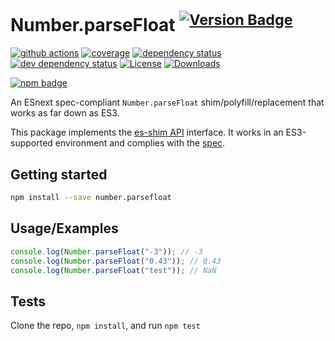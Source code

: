 # Number.parseFloat <sup>[![Version Badge][npm-version-svg]][package-url]</sup>

[![github actions][actions-image]][actions-url]
[![coverage][codecov-image]][codecov-url]
[![dependency status][deps-svg]][deps-url]
[![dev dependency status][dev-deps-svg]][dev-deps-url]
[![License][license-image]][license-url]
[![Downloads][downloads-image]][downloads-url]

[![npm badge][npm-badge-png]][package-url]

An ESnext spec-compliant `Number.parseFloat` shim/polyfill/replacement that works as far down as ES3.

This package implements the [es-shim API](https://github.com/es-shims/api) interface. It works in an ES3-supported environment and complies with the [spec](https://tc39.es/ecma262/#sec-number.parsefloat).

## Getting started

```sh
npm install --save number.parsefloat
```

## Usage/Examples

```js
console.log(Number.parseFloat("-3")); // -3
console.log(Number.parseFloat("0.43")); // 0.43
console.log(Number.parseFloat("test")); // NaN
```

## Tests

Clone the repo, `npm install`, and run `npm test`

[package-url]: https://npmjs.org/package/number.parsefloat
[npm-version-svg]: https://versionbadg.es/es-shims/Number.parseFloat.svg
[deps-svg]: https://david-dm.org/es-shims/Number.parseFloat.svg
[deps-url]: https://david-dm.org/es-shims/Number.parseFloat
[dev-deps-svg]: https://david-dm.org/es-shims/Number.parseFloat/dev-status.svg
[dev-deps-url]: https://david-dm.org/es-shims/Number.parseFloat#info=devDependencies
[npm-badge-png]: https://nodei.co/npm/number.parsefloat.png?downloads=true&stars=true
[license-image]: https://img.shields.io/npm/l/number.parsefloat.svg
[license-url]: LICENSE
[downloads-image]: https://img.shields.io/npm/dm/number.parsefloat.svg
[downloads-url]: https://npm-stat.com/charts.html?package=number.parsefloat
[codecov-image]: https://codecov.io/gh/es-shims/Number.parseFloat/branch/main/graphs/badge.svg
[codecov-url]: https://app.codecov.io/gh/es-shims/Number.parseFloat/
[actions-image]: https://img.shields.io/endpoint?url=https://github-actions-badge-u3jn4tfpocch.runkit.sh/es-shims/Number.parseFloat
[actions-url]: https://github.com/es-shims/Number.parseFloat/actions
